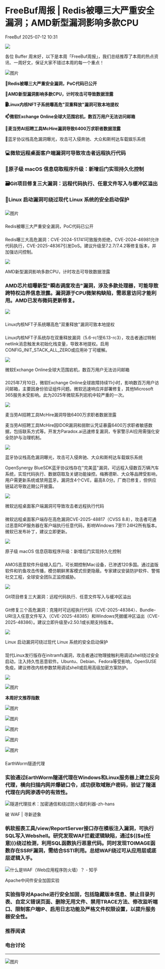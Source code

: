 #  FreeBuf周报 | Redis被曝三大严重安全漏洞；AMD新型漏洞影响多款CPU  
 FreeBuf   2025-07-12 10:31  
  
![](https://mmbiz.qpic.cn/mmbiz_gif/qq5rfBadR38jUokdlWSNlAjmEsO1rzv3srXShFRuTKBGDwkj4gvYy34iajd6zQiaKl77Wsy9mjC0xBCRg0YgDIWg/640?wx_fmt=gif "")  
  
  
各位 Buffer 周末好，以下是本周「FreeBuf周报」，我们总结推荐了本周的热点资讯、一周好文，保证大家不错过本周的每一个重点！  
  
  
![图片](https://mmbiz.qpic.cn/mmbiz_jpg/qq5rfBadR3icJ1UiaObonmWJbuLyoLXdutZ6T0GL6AXwFA0IHVJ9Tl93JicaeTmN55VJBw0JKrJg4sQXdypbdzqibg/640?wx_fmt=other&from=appmsg&wxfrom=5&wx_lazy=1&wx_co=1&tp=webp "")  
  
  
**🛜Redis被曝三大严重安全漏洞，PoC代码已公开**  
  
**💽AMD新型漏洞影响多款CPU，计时攻击可导致数据泄露**  
  
**🖥️Linux内核NFT子系统曝高危"双重释放"漏洞可致本地提权**  
  
**📫微软Exchange Online全球大范围宕机，数百万用户无法访问邮箱**  
  
**🍔麦当劳AI招聘工具McHire漏洞导致6400万求职者数据泄露**  
  
🔗蓝牙协议栈高危漏洞曝光，攻击可入侵奔驰、大众和斯柯达车载娱乐系统  
### 💻微软远程桌面客户端漏洞可导致攻击者远程执行代码  
### 🍎原子级 macOS 信息窃取程序升级：新增后门实现持久化控制  
### 🗃️Git项目修复三大漏洞：远程代码执行、任意文件写入与缓冲区溢出  
### 🔐Linux 启动漏洞可绕过现代 Linux 系统的安全启动保护  
###   
  
![图片](https://mmbiz.qpic.cn/mmbiz_png/qq5rfBadR3icFibibPIGEfXsibI0C3or4BS5NY7KgXpwrAo5WHiaX2SOibeoicce3vxyZozGALjYSLtYPrDiceL0UV2D3A/640?wx_fmt=other&from=appmsg&wxfrom=5&wx_lazy=1&wx_co=1&tp=webp "")  
###   
  
  
Redis被曝三大严重安全漏洞，PoC代码已公开  
###   
  
Redis曝三大高危漏洞：CVE-2024-51741可致服务拒绝，CVE-2024-46981允许代码执行，CVE-2025-48367引发DoS。建议升级至7.2.7/7.4.2等修复版本，并加强访问控制。  
  
![](https://mmbiz.qpic.cn/mmbiz_png/qq5rfBadR3ibB6c57w7TYCsC97JxXoqaKibHlvJMlpI7RC9lNYuoIq6NGNxnibnb7r1t3yvyUU7ruTZKhJuExa6xg/640?wx_fmt=png&from=appmsg "")  
  
  
AMD新型漏洞影响多款CPU，计时攻击可导致数据泄露  
###   
###   
  
### AMD芯片组曝新型"瞬态调度攻击"漏洞，涉及多款处理器，可能导致跨特权边界信息泄露。漏洞源于CPU微架构缺陷，需恶意访问才能利用。AMD已发布微码更新修复。  
  
![](https://mmbiz.qpic.cn/mmbiz_jpg/qq5rfBadR3ibB6c57w7TYCsC97JxXoqaK6b28bIAeyGBSqplrpiaODPwCgUtxq9ob2richTZ2RkaMxUmWSFKqwrbQ/640?wx_fmt=jpeg&from=appmsg "")  
###   
  
  
Linux内核NFT子系统曝高危"双重释放"漏洞可致本地提权  
###   
###   
  
###   
  
Linux内核NFT子系统存在双重释放漏洞（5.6-rc1至6.13-rc3），攻击者通过特制netlink消息触发未初始化栈变量，导致本地提权。启用CONFIG_INIT_STACK_ALL_ZERO或应用补丁可缓解。  
  
![](https://mmbiz.qpic.cn/mmbiz_jpg/qq5rfBadR3ibB6c57w7TYCsC97JxXoqaKM8vEQx04zY5wdDF32x8atw2GAqKhCLsCSLW2JlmK6gEDBLmrbujbMQ/640?wx_fmt=jpeg&from=appmsg "")  
  
  
微软Exchange Online全球大范围宕机，数百万用户无法访问邮箱  
###   
###   
  
###   
  
2025年7月10日，微软Exchange Online全球故障持续11小时，影响数百万用户访问邮箱，主要因身份验证组件问题。微软迅速响应并部署修复，其他Microsoft 365服务未受影响。此为2025年微软系列宕机中较严重的一次。  
  
![](https://mmbiz.qpic.cn/mmbiz_jpg/qq5rfBadR3ibB6c57w7TYCsC97JxXoqaKtF0MNzP9bnyUvfYbG6wgk7PRILZvLKV0H9PoUVWYn2EZDPJiabkiaTPA/640?wx_fmt=jpeg&from=appmsg "")  
  
  
  
麦当劳AI招聘工具McHire漏洞导致6400万求职者数据泄露  
  
麦当劳AI招聘工具McHire因IDOR漏洞和弱默认凭证暴露6400万求职者敏感数据，包括联系方式等。开发方Paradox.ai迅速修复漏洞，专家警示AI应用需强化安全防护与治理机制。  
  
![](https://mmbiz.qpic.cn/mmbiz_jpg/qq5rfBadR3ibB6c57w7TYCsC97JxXoqaK05zDYB8nRxA63geeQcQKN22nwHy8tub1ITl4ws9o7h5XSxp2SAlFicw/640?wx_fmt=jpeg&from=appmsg "")  
  
  
蓝牙协议栈高危漏洞曝光，攻击可入侵奔驰、大众和斯柯达车载娱乐系统  
  
OpenSynergy BlueSDK蓝牙协议栈存在"完美蓝"漏洞，可远程入侵数百万辆汽车系统，实现代码执行、数据窃取及关键功能操控。梅赛德斯、大众等品牌受影响，用户需更新系统或禁用蓝牙。漏洞含4个CVE，最高8.0分。厂商已修复，但供应链延迟导致近期公开披露。  
  
![](https://mmbiz.qpic.cn/mmbiz_png/qq5rfBadR3ibB6c57w7TYCsC97JxXoqaKYGDs6SBb3fst1lptrboicvI37Bezia0xsCKgf5HjIp7Lu9D8GPL1icePw/640?wx_fmt=png&from=appmsg "")  
  
  
微软远程桌面客户端漏洞可导致攻击者远程执行代码  
###   
  
###   
  
###   
  
###   
  
微软远程桌面客户端存在高危漏洞CVE-2025-48817（CVSS 8.8），攻击者可通过恶意RDP服务器在客户端执行任意代码，影响Windows 7至11 24H2所有版本。微软已发布补丁，建议立即更新。  
  
![](https://mmbiz.qpic.cn/mmbiz_jpg/qq5rfBadR3ibB6c57w7TYCsC97JxXoqaKWjZj9icNaicibqN0Rd1WzUkygrPeFpI9YrDibbsZ7x3ammOqV9pwhmWLhg/640?wx_fmt=jpeg&from=appmsg "")  
  
  
原子级 macOS 信息窃取程序升级：新增后门实现持久化控制  
  
###   
  
###   
  
###   
  
###   
  
AMOS恶意软件升级植入后门，可长期控制Mac设备，已渗透120多国。通过盗版软件和钓鱼攻击传播，模仿朝鲜黑客模式但更隐蔽。专家建议安装防护软件、警惕社交工程，全球安全团队正监控威胁。  
  
![](https://mmbiz.qpic.cn/mmbiz_jpg/qq5rfBadR3ibB6c57w7TYCsC97JxXoqaKA3dJicf2vaoAvYemde6f55Sm37MNic1vAG6ib0tQYia29sYAic9u2tB5icjA/640?wx_fmt=jpeg&from=appmsg "")  
  
  
Git项目修复三大漏洞：远程代码执行、任意文件写入与缓冲区溢出  
  
###   
  
###   
###   
  
###   
  
###   
  
Git修复三个高危漏洞：克隆时可远程执行代码（CVE-2025-48384）、Bundle-URI注入任意文件写入（CVE-2025-48385）和Windows凭据缓冲区溢出（CVE-2025-48386）。建议立即升级至v2.50.1或长期支持版本。  
  
![](https://mmbiz.qpic.cn/mmbiz_jpg/qq5rfBadR3ibB6c57w7TYCsC97JxXoqaK5t0349FYxnLIjA457cC9aG7ibFLlZ2leKYBRkAHmTPHWTAIVrzhO5uQ/640?wx_fmt=other&from=appmsg "")  
  
  
  
Linux 启动漏洞可绕过现代 Linux 系统的安全启动保护  
  
###   
  
###   
###   
  
###   
  
###   
  
现代Linux发行版存在initramfs漏洞，攻击者通过物理接触利用调试shell绕过安全启动，注入持久性恶意软件。Ubuntu、Debian、Fedora等受影响，OpenSUSE免疫。建议修改内核参数禁用调试shell或启用高级加密方案防护。  
  
![](https://mmbiz.qpic.cn/mmbiz_jpg/qq5rfBadR3ibB6c57w7TYCsC97JxXoqaKSJIKEo4Kd0e4ic3KmgvRXStFffeMAruaCBvxUlTbZIsrA8ADeUVxkOQ/640?wx_fmt=jpeg&from=appmsg "")  
  
  
![图片](https://mmbiz.qpic.cn/mmbiz_png/qq5rfBadR3icFibibPIGEfXsibI0C3or4BS5Ce9OricKgAogLRlHYat9jaelbVESLOylPBnQQrU63TlHEs2zCbdNrKg/640?wx_fmt=other&from=appmsg&wxfrom=5&wx_lazy=1&wx_co=1&tp=webp "")  
  
**本周好文推荐指数**  
  
![图片](https://mmbiz.qpic.cn/mmbiz_png/qq5rfBadR3icFibibPIGEfXsibI0C3or4BS59ZQ6EsSUehyHWzxq6tIFG5b5TmautNPF3E0YDL2xav0dFmmibp2oT0w/640?wx_fmt=other&from=appmsg&wxfrom=5&wx_lazy=1&wx_co=1&tp=webp "")  
  
![图片](https://mmbiz.qpic.cn/mmbiz_png/qq5rfBadR3icFibibPIGEfXsibI0C3or4BS59ZQ6EsSUehyHWzxq6tIFG5b5TmautNPF3E0YDL2xav0dFmmibp2oT0w/640?wx_fmt=other&from=appmsg&wxfrom=5&wx_lazy=1&wx_co=1&tp=webp "")  
  
![图片](https://mmbiz.qpic.cn/mmbiz_png/qq5rfBadR3icFibibPIGEfXsibI0C3or4BS59ZQ6EsSUehyHWzxq6tIFG5b5TmautNPF3E0YDL2xav0dFmmibp2oT0w/640?wx_fmt=other&from=appmsg&wxfrom=5&wx_lazy=1&wx_co=1&tp=webp "")  
  
  
![图片](https://mmbiz.qpic.cn/mmbiz_png/qq5rfBadR3icFibibPIGEfXsibI0C3or4BS59ZQ6EsSUehyHWzxq6tIFG5b5TmautNPF3E0YDL2xav0dFmmibp2oT0w/640?wx_fmt=other&from=appmsg&wxfrom=5&wx_lazy=1&wx_co=1&tp=webp "")  
  
![图片](https://mmbiz.qpic.cn/mmbiz_png/qq5rfBadR3icFibibPIGEfXsibI0C3or4BS59ZQ6EsSUehyHWzxq6tIFG5b5TmautNPF3E0YDL2xav0dFmmibp2oT0w/640?wx_fmt=other&from=appmsg&wxfrom=5&wx_lazy=1&wx_co=1&tp=webp "")  
  
###   
  
  
EarthWorm隧道代理  
###   
###   
  
### 实验通过EarthWorm隧道代理在Windows和Linux服务器上建立反向代理，横向扫描内网并爆破口令，成功获取域账户密码，验证了隧道代理在内网渗透中的有效性。  
  
![隧道代理技术：加密通信和绕过防火墙的利器-zh-hans](https://mmbiz.qpic.cn/mmbiz_png/qq5rfBadR3ibB6c57w7TYCsC97JxXoqaKNavaicNW1MFibXMqup92kLrPDXWeVLnnVnfVcibQtY9y3iaeF0rfX5aqQg/640?wx_fmt=png&from=appmsg "")  
  
  
破 WAF | 寻新迹象  
###   
###   
  
### 帆软报表工具/view/ReportServer接口存在模板注入漏洞，可执行SQL写入Webshell。研究发现WAF拦截逻辑缺陷，通过${($a(任意))}绕过检测，利用SQL函数执行恶意代码。同时发现TOIMAGE函数存在SSRF漏洞，需结合SSTI利用。总结WAF绕过可从应用层或底层逻辑入手。  
  
![什么是WAF（Web应用程序防火墙）？ - 知乎](https://mmbiz.qpic.cn/mmbiz_jpg/qq5rfBadR3ibB6c57w7TYCsC97JxXoqaKvsCuYHCzv3fp7icvibEb65ibrjia99ciaicEYWGb9CCBepxV8wibt4zDwIIzw/640?wx_fmt=jpeg&from=appmsg "")  
  
  
Apache中间件安全加固实验  
###   
###   
  
###   
  
### 实验指导对Apache进行安全加固，包括隐藏版本信息、禁止目录列表、自定义错误页面、删除无用文件、禁用TRACE方法、修改监听端口、限制客户端IP、启用日志功能及严格文件权限设置，以提升服务器安全性。  
###   
###   
  
  
###   
###   
###   
### 推荐阅读  
  
[](https://mp.weixin.qq.com/s?__biz=MjM5NjA0NjgyMA==&mid=2651324737&idx=1&sn=8f0843cf1d51ac50bd1eae4a5f0e4c87&scene=21#wechat_redirect)  
  
### 电台讨论  
  
****  
  
![图片](https://mmbiz.qpic.cn/mmbiz_gif/qq5rfBadR3icF8RMnJbsqatMibR6OicVrUDaz0fyxNtBDpPlLfibJZILzHQcwaKkb4ia57xAShIJfQ54HjOG1oPXBew/640?wx_fmt=gif&wxfrom=5&wx_lazy=1&tp=webp "")  
  
